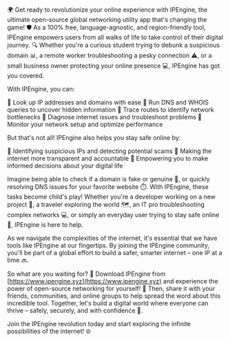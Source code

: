 🌍 Get ready to revolutionize your online experience with IPEngine, the ultimate open-source global networking utility app that's changing the game! 🛡️ As a 100% free, language-agnostic, and region-friendly tool, IPEngine empowers users from all walks of life to take control of their digital journey. 🔍 Whether you're a curious student trying to debunk a suspicious domain 📊, a remote worker troubleshooting a pesky connection ⚠️, or a small business owner protecting your online presence 💻, IPEngine has got you covered.

With IPEngine, you can:

🔹 Look up IP addresses and domains with ease
🔹 Run DNS and WHOIS queries to uncover hidden information
🔹 Trace routes to identify network bottlenecks
🔹 Diagnose internet issues and troubleshoot problems
🔹 Monitor your network setup and optimize performance

But that's not all! IPEngine also helps you stay safe online by:

🔹 Identifying suspicious IPs and detecting potential scams
🔹 Making the internet more transparent and accountable
🔹 Empowering you to make informed decisions about your digital life

Imagine being able to check if a domain is fake or genuine 🤝, or quickly resolving DNS issues for your favorite website ⏱️. With IPEngine, these tasks become child's play! Whether you're a developer working on a new project 🔩, a traveler exploring the world 🗺️, an IT pro troubleshooting complex networks 💻, or simply an everyday user trying to stay safe online 👀, IPEngine is here to help.

As we navigate the complexities of the internet, it's essential that we have tools like IPEngine at our fingertips. By joining the IPEngine community, you'll be part of a global effort to build a safer, smarter internet – one IP at a time 🔜.

So what are you waiting for? 🤔 Download IPEngine from [https://www.ipengine.xyz](https://www.ipengine.xyz) and experience the power of open-source networking for yourself! 🚀 Then, share it with your friends, communities, and online groups to help spread the word about this incredible tool. Together, let's build a digital world where everyone can thrive – safely, securely, and with confidence 💪.

Join the IPEngine revolution today and start exploring the infinite possibilities of the internet! 🌐